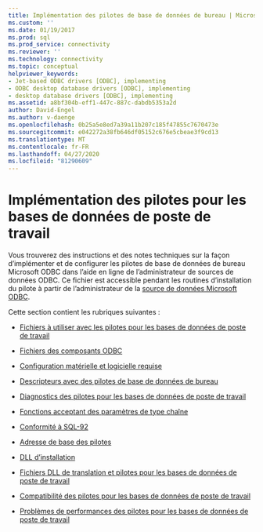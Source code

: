 ```yaml
---
title: Implémentation des pilotes de base de données de bureau | Microsoft Docs
ms.custom: ''
ms.date: 01/19/2017
ms.prod: sql
ms.prod_service: connectivity
ms.reviewer: ''
ms.technology: connectivity
ms.topic: conceptual
helpviewer_keywords:
- Jet-based ODBC drivers [ODBC], implementing
- ODBC desktop database drivers [ODBC], implementing
- desktop database drivers [ODBC], implementing
ms.assetid: a8bf304b-eff1-447c-887c-dabdb5353a2d
author: David-Engel
ms.author: v-daenge
ms.openlocfilehash: 0b25a5e8ed7a39a11b207c185f47855c7670473e
ms.sourcegitcommit: e042272a38fb646df05152c676e5cbeae3f9cd13
ms.translationtype: MT
ms.contentlocale: fr-FR
ms.lasthandoff: 04/27/2020
ms.locfileid: "81290609"
---
```

# <a name="implementing-desktop-database-drivers"></a>Implémentation des pilotes pour les bases de données de poste de travail
Vous trouverez des instructions et des notes techniques sur la façon d’implémenter et de configurer les pilotes de base de données de bureau Microsoft ODBC dans l’aide en ligne de l’administrateur de sources de données ODBC. Ce fichier est accessible pendant les routines d’installation du pilote à partir de l’administrateur de la [source de données Microsoft ODBC](../../odbc/admin/odbc-data-source-administrator.md).  
  
 Cette section contient les rubriques suivantes :  
  
-   [Fichiers à utiliser avec les pilotes pour les bases de données de poste de travail](../../odbc/microsoft/files-to-use-with-the-desktop-database-drivers.md)  
  
-   [Fichiers des composants ODBC](../../odbc/microsoft/odbc-component-files.md)  
  
-   [Configuration matérielle et logicielle requise](../../odbc/microsoft/hardware-and-software-requirements-odbc.md)  
  
-   [Descripteurs avec des pilotes de base de données de bureau](../../odbc/microsoft/descriptors-and-desktop-database-drivers.md)  
  
-   [Diagnostics des pilotes pour les bases de données de poste de travail](../../odbc/microsoft/diagnostics-for-desktop-database-drivers.md)  
  
-   [Fonctions acceptant des paramètres de type chaîne](../../odbc/microsoft/functions-accepting-string-parameters.md)  
  
-   [Conformité à SQL-92](../../odbc/microsoft/sql-92-compliance.md)  
  
-   [Adresse de base des pilotes](../../odbc/microsoft/base-address-of-drivers.md)  
  
-   [DLL d’installation](../../odbc/microsoft/setup-dll.md)  
  
-   [Fichiers DLL de translation et pilotes pour les bases de données de poste de travail](../../odbc/microsoft/translation-dlls-and-desktop-database-drivers.md)  
  
-   [Compatibilité des pilotes pour les bases de données de poste de travail](../../odbc/microsoft/desktop-database-driver-compatibility.md)  
  
-   [Problèmes de performances des pilotes pour les bases de données de poste de travail](../../odbc/microsoft/desktop-database-driver-performance-issues.md)
